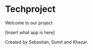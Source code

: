 # Techproject
Welcome to our project

[Insert what app is here]

Created by Sebastian, Sumit and Khazar.
